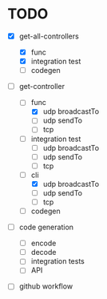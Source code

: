 # TODO

- [x] get-all-controllers
   - [x] func
   - [x] integration test
   - [ ] codegen

- [ ] get-controller
   - [ ] func
      - [x] udp broadcastTo
      - [ ] udp sendTo
      - [ ] tcp
   - [ ] integration test
      - [ ] udp broadcastTo
      - [ ] udp sendTo
      - [ ] tcp
   - [ ] cli
      - [x] udp broadcastTo
      - [ ] udp sendTo
      - [ ] tcp
   - [ ] codegen

- [ ] code generation
   - [ ] encode
   - [ ] decode
   - [ ] integration tests
   - [ ] API

- [ ] github workflow


